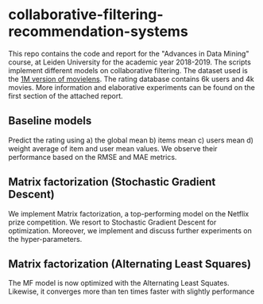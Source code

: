 # collaborative-filtering-recommendation-systems
This repo contains the code and report for the "Advances in Data Mining" course, at Leiden University for the academic year 2018-2019. The scripts implement different models on collaborative filtering. The dataset used is the [1M version of movielens](
https://grouplens.org/datasets/movielens/?fbclid=IwAR05s5xjdWm9vEAPinrCuWwI5gDlR-JPqtpPYsREKoFmmoYXCBQ8LwGcl-k). The rating database contains 6k users and 4k movies. More information and elaborative experiments can be found on the first section of the attached report.


## Baseline models
Predict the rating using a) the global mean b) items mean c) users mean d) weight average of item and user mean values. We observe their performance based on the RMSE and MAE metrics.

## Matrix factorization (Stochastic Gradient Descent)
We implement Matrix factorization, a top-performing model on the Netflix prize competition. We resort to Stochastic Gradient Descent for optimization. Moreover, we implement and discuss further experiments on the hyper-parameters.

## Matrix factorization (Alternating Least Squares)
The MF model is now optimized with the Alternating Least Squates. Likewise, it converges more than ten times faster with slightly performance
